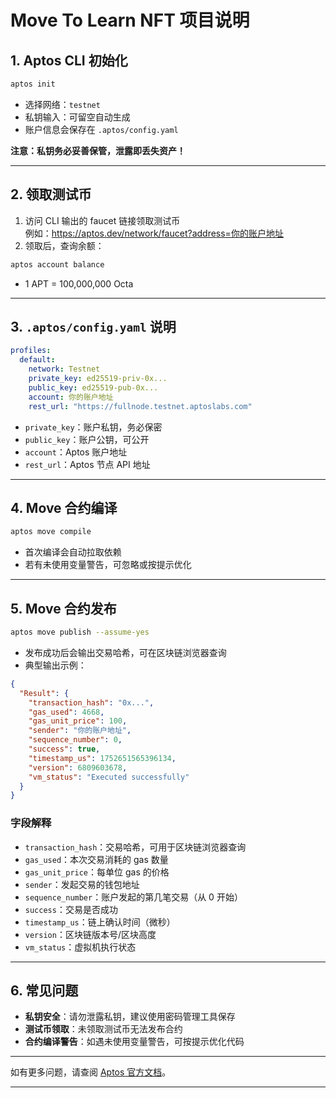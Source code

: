 # Move To Learn NFT 项目说明

## 1. Aptos CLI 初始化

```bash
aptos init
```

- 选择网络：`testnet`
- 私钥输入：可留空自动生成
- 账户信息会保存在 `.aptos/config.yaml`

**注意：私钥务必妥善保管，泄露即丢失资产！**

---

## 2. 领取测试币

1. 访问 CLI 输出的 faucet 链接领取测试币  
   例如：https://aptos.dev/network/faucet?address=你的账户地址
2. 领取后，查询余额：

```bash
aptos account balance
```

- 1 APT = 100,000,000 Octa

---

## 3. `.aptos/config.yaml` 说明

```yaml
profiles:
  default:
    network: Testnet
    private_key: ed25519-priv-0x...
    public_key: ed25519-pub-0x...
    account: 你的账户地址
    rest_url: "https://fullnode.testnet.aptoslabs.com"
```

- `private_key`：账户私钥，务必保密
- `public_key`：账户公钥，可公开
- `account`：Aptos 账户地址
- `rest_url`：Aptos 节点 API 地址

---

## 4. Move 合约编译

```bash
aptos move compile
```

- 首次编译会自动拉取依赖
- 若有未使用变量警告，可忽略或按提示优化

---

## 5. Move 合约发布

```bash
aptos move publish --assume-yes
```

- 发布成功后会输出交易哈希，可在区块链浏览器查询
- 典型输出示例：

```json
{
  "Result": {
    "transaction_hash": "0x...",
    "gas_used": 4668,
    "gas_unit_price": 100,
    "sender": "你的账户地址",
    "sequence_number": 0,
    "success": true,
    "timestamp_us": 1752651565396134,
    "version": 6809603678,
    "vm_status": "Executed successfully"
  }
}
```

### 字段解释

- `transaction_hash`：交易哈希，可用于区块链浏览器查询
- `gas_used`：本次交易消耗的 gas 数量
- `gas_unit_price`：每单位 gas 的价格
- `sender`：发起交易的钱包地址
- `sequence_number`：账户发起的第几笔交易（从 0 开始）
- `success`：交易是否成功
- `timestamp_us`：链上确认时间（微秒）
- `version`：区块链版本号/区块高度
- `vm_status`：虚拟机执行状态

---

## 6. 常见问题

- **私钥安全**：请勿泄露私钥，建议使用密码管理工具保存
- **测试币领取**：未领取测试币无法发布合约
- **合约编译警告**：如遇未使用变量警告，可按提示优化代码

---

如有更多问题，请查阅 [Aptos 官方文档](https://aptos.dev/)。

---
